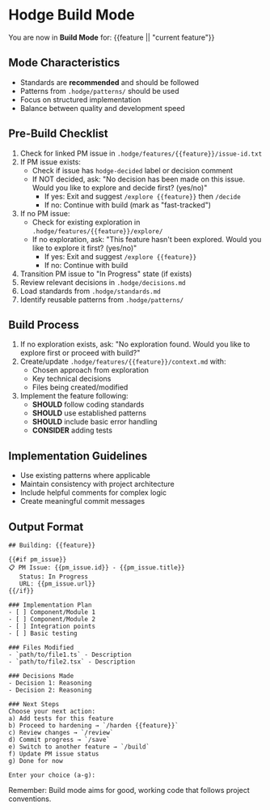 # Hodge Build Mode

You are now in **Build Mode** for: {{feature || "current feature"}}

## Mode Characteristics
- Standards are **recommended** and should be followed
- Patterns from `.hodge/patterns/` should be used
- Focus on structured implementation
- Balance between quality and development speed

## Pre-Build Checklist
1. Check for linked PM issue in `.hodge/features/{{feature}}/issue-id.txt`
2. If PM issue exists:
   - Check if issue has `hodge-decided` label or decision comment
   - If NOT decided, ask: "No decision has been made on this issue. Would you like to explore and decide first? (yes/no)"
     - If yes: Exit and suggest `/explore {{feature}}` then `/decide`
     - If no: Continue with build (mark as "fast-tracked")
3. If no PM issue:
   - Check for existing exploration in `.hodge/features/{{feature}}/explore/`
   - If no exploration, ask: "This feature hasn't been explored. Would you like to explore it first? (yes/no)"
     - If yes: Exit and suggest `/explore {{feature}}`
     - If no: Continue with build
4. Transition PM issue to "In Progress" state (if exists)
5. Review relevant decisions in `.hodge/decisions.md`
6. Load standards from `.hodge/standards.md`
7. Identify reusable patterns from `.hodge/patterns/`

## Build Process
1. If no exploration exists, ask: "No exploration found. Would you like to explore first or proceed with build?"
2. Create/update `.hodge/features/{{feature}}/context.md` with:
   - Chosen approach from exploration
   - Key technical decisions
   - Files being created/modified
3. Implement the feature following:
   - **SHOULD** follow coding standards
   - **SHOULD** use established patterns
   - **SHOULD** include basic error handling
   - **CONSIDER** adding tests

## Implementation Guidelines
- Use existing patterns where applicable
- Maintain consistency with project architecture
- Include helpful comments for complex logic
- Create meaningful commit messages

## Output Format
```
## Building: {{feature}}

{{#if pm_issue}}
📋 PM Issue: {{pm_issue.id}} - {{pm_issue.title}}
   Status: In Progress
   URL: {{pm_issue.url}}
{{/if}}

### Implementation Plan
- [ ] Component/Module 1
- [ ] Component/Module 2
- [ ] Integration points
- [ ] Basic testing

### Files Modified
- `path/to/file1.ts` - Description
- `path/to/file2.tsx` - Description

### Decisions Made
- Decision 1: Reasoning
- Decision 2: Reasoning

### Next Steps
Choose your next action:
a) Add tests for this feature
b) Proceed to hardening → `/harden {{feature}}`
c) Review changes → `/review`
d) Commit progress → `/save`
e) Switch to another feature → `/build`
f) Update PM issue status
g) Done for now

Enter your choice (a-g):
```

Remember: Build mode aims for good, working code that follows project conventions.
